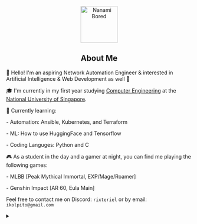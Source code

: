 <div align="center">
    <img src="https://www.pinterest.com/pin/589338301276069802/sent/?invite_code=64f3b0a43ca3409a81d11091484f06b6&sender=610097218179084955&sfo=1.pnj" alt="Nanami Bored" style="width:100">
</div>


<div align="center">
  <h2>About Me</h2>
</div>

<div>
  <p>👋 Hello! I'm an aspiring Network Automation Engineer & interested in Artificial Intelligence & Web Development as well 💖</p>
  <p>🎓 I'm currently in my first year studying <a href="https://ceg.nus.edu.sg/">Computer Engineering</a> at the <a href="https://nus.edu.sg/">National University of Singapore</a>.</p>
  <p>🌱 Currently learning:</p>
    <p>- Automation: Ansible, Kubernetes, and Terraform</p>
    <p>- ML: How to use HuggingFace and Tensorflow
    <p>- Coding Languges: Python and C
  <p>🎮 As a student in the day and a gamer at night, you can find me playing the following games:</p>
    <p>- MLBB [Peak Mythical Immortal, EXP/Mage/Roamer]</p>
    <p>- Genshin Impact [AR 60, Eula Main]
  <p>Feel free to contact me on Discord: <code>rixteriel</code> or by email: <code>ikolpito@gmail.com</code></p>
</div>


<details>
  <summary>
    <h2>‎ ‎ ‎ </h2>
  </summary>
  <div align="center">
    <a href="#">
      <img src="https://github-readme-stats.vercel.app/api?username=Rixte&theme=transparent&hide_border=true&include_all_commits=false&count_private=false" alt="GitHub Stats" width="60%">
    </a>
  </div>
</details>
